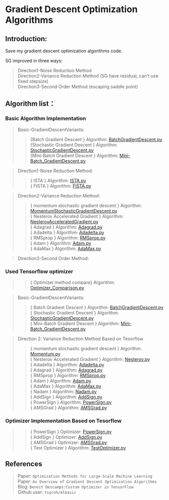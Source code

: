 # Gradient Descent Optimization Algorithms
## Introduction: 
 Save my gradient descent optimization algorithms code. <br>
 
 SG improved in three ways: <br>
 > Direction1-Noise Reduction Method <br>
 > Direction2-Variance Reduction Method (SG have residual, can't use fixed stepsize) <br>
 > Direction3-Second Order Method (escaping saddle point) <br>

## Algorithm list：
### Basic Algorithm Implementation
>Basic-GradientDescentVariants:<br>
>> {Batch Gradient Descent } Algorithm: [BatchGradientDescent.py](https://github.com/YEN-GitHub/StochasticGradient_Algorithm/tree/master/Basic-GradientDescentVariants/BatchGradientDescent.py) <br>
>> {Stochastic Gradient Descent } Algorithm: [StochasticGradientDescent.py](https://github.com/YEN-GitHub/StochasticGradient_Algorithm/tree/master/Basic-GradientDescentVariants/StochasticGradientDescent.py) <br>
>> {Mini-Batch Gradient Descent } Algorithm: [Mini-Batch_GradientDescent.py](https://github.com/YEN-GitHub/StochasticGradient_Algorithm/tree/master/Basic-GradientDescentVariants/Mini-Batch_GradientDescent.py) <br>

> Direction1-Noise Reduction Method: <br>
>> { ISTA } Algorithm: [ISTA.py](https://github.com/YEN-GitHub/GradientDescent_OptimizationAlgorithms/tree/master/Direction1-NoiseReductionMethod/ISTA.py) <br>
>> { FISTA } Algorithm: [FISTA.py](https://github.com/YEN-GitHub/GradientDescent_OptimizationAlgorithms/tree/master/Direction1-NoiseReductionMethod/FISTA.py) <br>

> Direction2-Variance Reduction Method:<br>
>> {  momentum stochastic gradient descent } Algorithm: [MomentumStochasticGradientDescent.py](https://github.com/YEN-GitHub/GradientDescent_OptimizationAlgorithms/tree/master/Direction2-VarianceReductionMethod/MomentumStochasticGradientDescent.py) <br>
>> { Nesterov Accelerated Gradient } Algorithm: [NesterovAcceleratedGradient.py](https://github.com/YEN-GitHub/GradientDescent_OptimizationAlgorithms/tree/master/Direction2-VarianceReductionMethod/NesterovAcceleratedGradient.py) <br>
>> { Adagrad } Algorithm: [Adagrad.py](https://github.com/YEN-GitHub/GradientDescent_OptimizationAlgorithms/tree/master/Direction2-VarianceReductionMethod/Adagrad.py) <br>
>> { Adadelta } Algorithm: [Adadelta.py](https://github.com/YEN-GitHub/GradientDescent_OptimizationAlgorithms/tree/master/Direction2-VarianceReductionMethod/Adadelta.py) <br>
>> { RMSprop } Algorithm: [RMSprop.py](https://github.com/YEN-GitHub/GradientDescent_OptimizationAlgorithms/tree/master/Direction2-VarianceReductionMethod/RMSprop.py) <br>
>> { Adam } Algorithm: [Adam.py](https://github.com/YEN-GitHub/GradientDescent_OptimizationAlgorithms/tree/master/Direction2-VarianceReductionMethod/Adam.py) <br>
>> { AdaMax } Algorithm: [AdaMax.py](https://github.com/YEN-GitHub/GradientDescent_OptimizationAlgorithms/tree/master/Direction2-VarianceReductionMethod/AdaMax.py) <br>

> Direction3-Second Order Method:<br>

### Used Tensorflow optimizer 
>> { Optimizer method compare} Algorithm: [Optimizer_Comparison.py](https://github.com/YEN-GitHub/GradientDescent_OptimizationAlgorithms/tree/master/Opt_BaseOnTensorflow/Optimizer_Comparison.py) <br>

> Basic-GradientDescentVariants:<br>
>> { Batch Gradient Descent } Algorithm: [BatchGradientDescent.py](https://github.com/YEN-GitHub/StochasticGradient_Algorithm/tree/master/Opt_BaseOnTensorflow/Basic-GradientDescentVariants/BatchGradientDescent.py) <br>
>> { Stochastic Gradient Descent } Algorithm: [StochasticGradientDescent.py](https://github.com/YEN-GitHub/StochasticGradient_Algorithm/tree/master/Opt_BaseOnTensorflow/Basic-GradientDescentVariants/StochasticGradientDescent.py) <br>
>> { Mini-Batch Gradient Descent } Algorithm: [Mini-Batch_GradientDescent.py](https://github.com/YEN-GitHub/StochasticGradient_Algorithm/tree/master/Opt_BaseOnTensorflow/Basic-GradientDescentVariants/Mini-Batch_GradientDescent.py) <br>

> Direction 2: Variance Reduction Method Based on Tesorflow
>> { momentum stochastic gradient descent } Algorithm: [Momentum.py](https://github.com/YEN-GitHub/GradientDescent_OptimizationAlgorithms/tree/master/Opt_BaseOnTensorflow/Direction2-VarianceReductionMethod/Momentum.py) <br>
>> { Nesterov Accelerated Gradient } Algorithm: [Nesterov.py](https://github.com/YEN-GitHub/GradientDescent_OptimizationAlgorithms/tree/master/Opt_BaseOnTensorflow/Direction2-VarianceReductionMethod/Nesterov.py) <br>
>> { Adadelta } Algorithm: [Adadelta.py](https://github.com/YEN-GitHub/GradientDescent_OptimizationAlgorithms/tree/master/Opt_BaseOnTensorflow/Direction2-VarianceReductionMethod/Adadelta.py) <br>
>> { Adagrad } Algorithm: [Adagrad.py](https://github.com/YEN-GitHub/GradientDescent_OptimizationAlgorithms/tree/master/Opt_BaseOnTensorflow/Direction2-VarianceReductionMethod/Adagrad.py) <br>
>> { RMSprop } Algorithm: [RMSprop.py](https://github.com/YEN-GitHub/GradientDescent_OptimizationAlgorithms/tree/master/Opt_BaseOnTensorflow/Direction2-VarianceReductionMethod/RMSprop.py) <br>
>> { Adam } Algorithm: [Adam.py](https://github.com/YEN-GitHub/GradientDescent_OptimizationAlgorithms/tree/master/Opt_BaseOnTensorflow/Direction2-VarianceReductionMethod/Adam.py) <br>
>> { AdaMax } Algorithm: [AdaMax.py](https://github.com/YEN-GitHub/GradientDescent_OptimizationAlgorithms/tree/master/Opt_BaseOnTensorflow/Direction2-VarianceReductionMethod/AdaMax.py) <br>
>> { Nadam } Algorithm: [Nadam.py](https://github.com/YEN-GitHub/GradientDescent_OptimizationAlgorithms/tree/master/Opt_BaseOnTensorflow/Direction2-VarianceReductionMethod/Nadam.py) <br>
>> { AddSign } Algorithm: [AddSign.py](https://github.com/YEN-GitHub/GradientDescent_OptimizationAlgorithms/tree/master/Opt_BaseOnTensorflow/Direction2-VarianceReductionMethod/AddSign.py) <br>
>> { PowerSign } Algorithm: [PowerSign.py](https://github.com/YEN-GitHub/GradientDescent_OptimizationAlgorithms/tree/master/Opt_BaseOnTensorflow/Direction2-VarianceReductionMethod/PowerSign.py) <br>
>> { AMSGrad } Algorithm: [AMSGrad.py](https://github.com/YEN-GitHub/GradientDescent_OptimizationAlgorithms/tree/master/Opt_BaseOnTensorflow/Direction2-VarianceReductionMethod/AMSGrad.py) <br>

### Optimizer Implementation Based on Tesorflow
>> { PowerSign } Optimizer: [PowerSign.py](https://github.com/YEN-GitHub/StochasticGradient_Algorithm/tree/master/Opt_BaseOnTensorflow/OptimizerImplementation/PowerSign.py) <br>
>> { AddSign } Optimizer: [AddSign.py](https://github.com/YEN-GitHub/StochasticGradient_Algorithm/tree/master/Opt_BaseOnTensorflow/OptimizerImplementation/AddSign.py) <br>
>> { AMSGrad } Optimizer: [AMSGrad.py](https://github.com/YEN-GitHub/StochasticGradient_Algorithm/tree/master/Opt_BaseOnTensorflow/OptimizerImplementation/AMSGrad.py) <br>
>> { Test Optimizer } Algorithm: [TestOptimizer.py](https://github.com/YEN-GitHub/StochasticGradient_Algorithm/tree/master/Opt_BaseOnTensorflow/OptimizerImplementation/TestOptimizer.py) <br>

## References
> Paper:  `Optimization Methods for Large-Scale Machine Learning`  <br>
> Paper:  `An Overview of Gradient Descent Optimization Algorithms`  <br>
> Blog: `Benoit Descamps:Custom Optimizer in TensorFlow`  <br>
> Github user: `tsycnh/mlbasic`  <br>